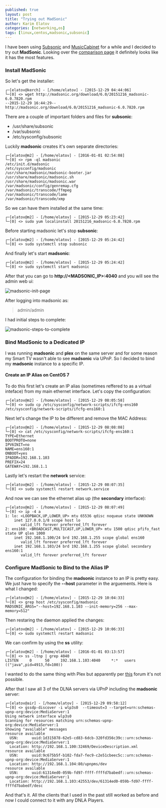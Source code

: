 ```yaml
---
published: true
layout: post
title: "Trying out MadSonic"
author: Karim Elatov
categories: [networking,os]
tags: [linux,centos,madsonic,subsonic]
---
```

I have been using [Subsonic](/2012/10/installing-subsonic-on-fedora-17/) and [MusicCabinet](/2013/02/installing-musiccabinet-on-top-of-subsonic/) for a while and I decided to try out **MadSonic**. Looking over the [comparison page](http://beta.madsonic.org/pages/compare.jsp) it definitely looks like it has the most features.

### Install MadSonic
So let's get the installer:

	┌─[elatov@kerch] - [/home/elatov] - [2015-12-29 04:44:06]
	└─[0] <> wget http://madsonic.org/download/6.0/20151216_madsonic-6.0.7820.rpm
	--2015-12-29 16:44:29--  http://madsonic.org/download/6.0/20151216_madsonic-6.0.7820.rpm

There are a couple of important folders and files for **subsonic**:

* /usr/share/subsonic
* /var/subsonic
* /etc/sysconfig/subsonic

Luckily **madsonic** creates it's own separate directories:

	┌─[elatov@m2] - [/home/elatov] - [2016-01-01 02:54:08]
	└─[0] <> rpm -ql madsonic
	/etc/init.d/madsonic
	/etc/sysconfig/madsonic
	/usr/share/madsonic/madsonic-booter.jar
	/usr/share/madsonic/madsonic.sh
	/usr/share/madsonic/madsonic.war
	/var/madsonic/config/genremap.cfg
	/var/madsonic/transcode/ffmpeg
	/var/madsonic/transcode/lame
	/var/madsonic/transcode/xmp

So we can have them installed at the same time:

	┌─[elatov@m2] - [/home/elatov] - [2015-12-29 05:23:42]
	└─[0] <> sudo yum localinstall 20151216_madsonic-6.0.7820.rpm

Before starting madsonic let's stop **subsonic**:

	┌─[elatov@m2] - [/home/elatov] - [2015-12-29 05:24:42]
	└─[0] <> sudo systemctl stop subsonic

And finally let's start **madsonic**:

	┌─[elatov@m2] - [/home/elatov] - [2015-12-29 05:24:42]
	└─[0] <> sudo systemctl start madsonic
	
After that you can go to **http://\<MADSONIC_IP\>:4040** and you will see the admin web ui:

![madsonic-init-page](https://seacloud.cc/d/480b5e8fcd/files/?p=/madsonic-setup/madsonic-init-page.png&raw=1)

After logging into madsonic as:

> admin/admin

I had initial steps to complete:

![madsonic-steps-to-complete](https://seacloud.cc/d/480b5e8fcd/files/?p=/madsonic-setup/madsonic-steps-to-complete.png&raw=1)
	
### Bind MadSonic to a Dedicated IP
I was running **madsonic** and **plex** on the same server and for some reason my Smart TV wasn't able to see **madsonic** via UPnP. So I decided to bind my **madsonic** instance to a specific IP. 

#### Create an IP Alias on CentOS 7

To do this first let's create an IP alias (sometimes reffered to as a virtual inteface) from my main ethernet interface. Let's copy the configuration:

	┌─[elatov@m2] - [/home/elatov] - [2015-12-29 08:05:58]
	└─[0] <> sudo cp /etc/sysconfig/network-scripts/ifcfg-ens160 /etc/sysconfig/network-scripts/ifcfg-ens160:1

Next let's change the IP to be different and remove the MAC Address:

	┌─[elatov@m2] - [/home/elatov] - [2015-12-29 08:08:08]
	└─[0] <> cat /etc/sysconfig/network-scripts/ifcfg-ens160:1
	TYPE=Ethernet
	BOOTPROTO=none
	IPV6INIT=no
	NAME=ens160:1
	ONBOOT=yes
	IPADDR=192.168.1.103
	PREFIX=24
	GATEWAY=192.168.1.1

Lastly let's restart the **network** service:

	┌─[elatov@m2] - [/home/elatov] - [2015-12-29 08:07:35]
	└─[0] <> sudo systemctl restart network.service

And now we can see the ethernet alias up (the **secondary** interface):

	┌─[elatov@m2] - [/home/elatov] - [2015-12-29 08:07:49]
	└─[0] <> ip -4 a
	1: lo: <LOOPBACK,UP,LOWER_UP> mtu 65536 qdisc noqueue state UNKNOWN
	    inet 127.0.0.1/8 scope host lo
	       valid_lft forever preferred_lft forever
	2: ens160: <BROADCAST,MULTICAST,UP,LOWER_UP> mtu 1500 qdisc pfifo_fast state UP qlen 1000
	    inet 192.168.1.100/24 brd 192.168.1.255 scope global ens160
	       valid_lft forever preferred_lft forever
	    inet 192.168.1.103/24 brd 192.168.1.255 scope global secondary ens160:1
	       valid_lft forever preferred_lft forever


### Configure MadSonic to Bind to the Alias IP

The configuration for binding the **madsonic** instance to an IP is pretty easy. We just have to specify the **--host** parameter in the arguements. Here is what I changed:

	┌─[elatov@m2] - [/home/elatov] - [2015-12-29 10:04:33]
	└─[0] <> grep host /etc/sysconfig/madsonic
	MADSONIC_ARGS="--host=192.168.1.103 --init-memory=256 --max-memory=512"

Then restaring the daemon applied the changes:

	┌─[elatov@m2] - [/home/elatov] - [2015-12-29 10:06:33]
	└─[0] <> sudo systemctl restart madsonic

We can confirm by using the **ss** utility:

	┌─[elatov@m2] - [/home/elatov] - [2016-01-01 03:13:57]
	└─[0] <> ss -ltnp | grep 4040
	LISTEN     0      50     192.168.1.103:4040     *:*   users (("java",pid=4913,fd=100))

I wanted to do the same thing with Plex but apparently per [this](https://forums.plex.tv/discussion/45480/bind-to-specific-interface-only/p2
) forum it's not possible.

After that I saw all 3 of the DLNA servers via UPnP including the **madsonic** server:

	┌─[elatov@air] - [/home/elatov] - [2015-12-29 09:58:12]
	└─[0] <> gssdp-discover -i wlp3s0  --timeout=3 --target=urn:schemas-upnp-org:device:MediaServer:1
	Using network interface wlp3s0
	Scanning for resources matching urn:schemas-upnp-org:device:MediaServer:1
	Showing "available" messages
	resource available
	  USN:      uuid:1d315878-62e5-cd83-6dcb-320fd356c39c::urn:schemas-upnp-org:device:MediaServer:1
	  Location: http://192.168.1.100:32469/DeviceDescription.xml
	resource available
	  USN:      uuid:9c675b5f-b102-fda7-fec9-c2e51cbeec5c::urn:schemas-upnp-org:device:MediaServer:1
	  Location: http://192.168.1.104:80/upnpms/dev
	resource available
	  USN:      uuid:61314ed0-059b-fd97-ffff-ffffd7babedf::urn:schemas-upnp-org:device:MediaServer:1
	  Location: http://192.168.1.103:42553/dev/61314ed0-059b-fd97-ffff-ffffd7babedf/desc

And that's it. All the clients that I used in the past still worked as before and now I could connect to it with any DNLA Players.
